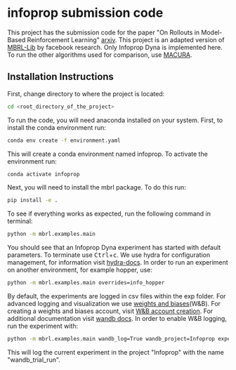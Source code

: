 # infoprop submission code
This project has the submission code for the paper "On Rollouts in Model-Based Reinforcement Learning" [arxiv](https://arxiv.org/abs/2501.16918). This project is an adapted version of [MBRL-Lib](https://github.com/facebookresearch/mbrl-lib) by facebook research. Only Infoprop Dyna is implemented here. To run the other algorithms used for comparison, use [MACURA](https://github.com/Data-Science-in-Mechanical-Engineering/macura). 
## Installation Instructions
First, change directory to where the project is located:
```bash
cd <root_directory_of_the_project>
```
To run the code, you will need anaconda installed on your system. First, to install the conda environment run:
```bash
conda env create -f environment.yaml
```
This will create a conda environment named infoprop. To activate the environment run:
```bash
conda activate infoprop
```
Next, you will need to install the mbrl package. To do this run:
```bash
pip install -e .
```
To see if everything works as expected, run the following command in terminal:
```bash
python -m mbrl.examples.main
```
You should see that an Infoprop Dyna experiment has started with default parameters. To terminate use <kbd>Ctrl</kbd>+<kbd>c</kbd>. We use hydra for configuration management, for information visit [hydra-docs](https://hydra.cc/docs/intro/). In order to run an experiment on another environment, for example hopper, use:
```bash
python -m mbrl.examples.main overrides=info_hopper
```
By default, the experiments are logged in csv files within the exp folder. For advanced logging and visualization we use [weights and biases](https://wandb.ai/site)(W&B). For creating a weights and biases account, visit [W&B account creation](https://docs.wandb.ai/quickstart). For additional documentation visit [wandb docs](https://docs.wandb.ai/). In order to enable W&B logging, run the experiment with:
```bash
python -m mbrl.examples.main wandb_log=True wandb_project=Infoprop experiment=wandb_trial_run 
```
This will log the current experiment in the project "Infoprop" with the name "wandb_trial_run".
